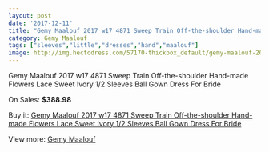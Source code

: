 ```yaml
---
layout: post
date: '2017-12-11'
title: "Gemy Maalouf 2017 w17 4871 Sweep Train Off-the-shoulder Hand-made Flowers Lace Sweet Ivory 1/2 Sleeves Ball Gown Dress For Bride"
category: Gemy Maalouf
tags: ["sleeves","little","dresses","hand","maalouf"]
image: http://img.hectodress.com/57170-thickbox_default/gemy-maalouf-2017-w17-4871-sweep-train-off-the-shoulder-hand-made-flowers-lace-sweet-ivory-1-2-sleeves-ball-gown-dress-for-bride.jpg
---
```

Gemy Maalouf 2017 w17 4871 Sweep Train Off-the-shoulder Hand-made Flowers Lace Sweet Ivory 1/2 Sleeves Ball Gown Dress For Bride

On Sales: **$388.98**
<a href="https://www.hectodress.com/gemy-maalouf/17795-gemy-maalouf-2017-w17-4871-sweep-train-off-the-shoulder-hand-made-flowers-lace-sweet-ivory-1-2-sleeves-ball-gown-dress-for-bride.html"><amp-img layout="responsive" width="600" height="600" src="//img.hectodress.com/57170-thickbox_default/gemy-maalouf-2017-w17-4871-sweep-train-off-the-shoulder-hand-made-flowers-lace-sweet-ivory-1-2-sleeves-ball-gown-dress-for-bride.jpg" alt="Gemy Maalouf 2017 w17 4871 Sweep Train Off-the-shoulder Hand-made Flowers Lace Sweet Ivory 1/2 Sleeves Ball Gown Dress For Bride 0" /></a>
<a href="https://www.hectodress.com/gemy-maalouf/17795-gemy-maalouf-2017-w17-4871-sweep-train-off-the-shoulder-hand-made-flowers-lace-sweet-ivory-1-2-sleeves-ball-gown-dress-for-bride.html"><amp-img layout="responsive" width="600" height="600" src="//img.hectodress.com/57175-thickbox_default/gemy-maalouf-2017-w17-4871-sweep-train-off-the-shoulder-hand-made-flowers-lace-sweet-ivory-1-2-sleeves-ball-gown-dress-for-bride.jpg" alt="Gemy Maalouf 2017 w17 4871 Sweep Train Off-the-shoulder Hand-made Flowers Lace Sweet Ivory 1/2 Sleeves Ball Gown Dress For Bride 1" /></a>
<a href="https://www.hectodress.com/gemy-maalouf/17795-gemy-maalouf-2017-w17-4871-sweep-train-off-the-shoulder-hand-made-flowers-lace-sweet-ivory-1-2-sleeves-ball-gown-dress-for-bride.html"><amp-img layout="responsive" width="600" height="600" src="//img.hectodress.com/57174-thickbox_default/gemy-maalouf-2017-w17-4871-sweep-train-off-the-shoulder-hand-made-flowers-lace-sweet-ivory-1-2-sleeves-ball-gown-dress-for-bride.jpg" alt="Gemy Maalouf 2017 w17 4871 Sweep Train Off-the-shoulder Hand-made Flowers Lace Sweet Ivory 1/2 Sleeves Ball Gown Dress For Bride 2" /></a>
<a href="https://www.hectodress.com/gemy-maalouf/17795-gemy-maalouf-2017-w17-4871-sweep-train-off-the-shoulder-hand-made-flowers-lace-sweet-ivory-1-2-sleeves-ball-gown-dress-for-bride.html"><amp-img layout="responsive" width="600" height="600" src="//img.hectodress.com/57173-thickbox_default/gemy-maalouf-2017-w17-4871-sweep-train-off-the-shoulder-hand-made-flowers-lace-sweet-ivory-1-2-sleeves-ball-gown-dress-for-bride.jpg" alt="Gemy Maalouf 2017 w17 4871 Sweep Train Off-the-shoulder Hand-made Flowers Lace Sweet Ivory 1/2 Sleeves Ball Gown Dress For Bride 3" /></a>
<a href="https://www.hectodress.com/gemy-maalouf/17795-gemy-maalouf-2017-w17-4871-sweep-train-off-the-shoulder-hand-made-flowers-lace-sweet-ivory-1-2-sleeves-ball-gown-dress-for-bride.html"><amp-img layout="responsive" width="600" height="600" src="//img.hectodress.com/57172-thickbox_default/gemy-maalouf-2017-w17-4871-sweep-train-off-the-shoulder-hand-made-flowers-lace-sweet-ivory-1-2-sleeves-ball-gown-dress-for-bride.jpg" alt="Gemy Maalouf 2017 w17 4871 Sweep Train Off-the-shoulder Hand-made Flowers Lace Sweet Ivory 1/2 Sleeves Ball Gown Dress For Bride 4" /></a>
<a href="https://www.hectodress.com/gemy-maalouf/17795-gemy-maalouf-2017-w17-4871-sweep-train-off-the-shoulder-hand-made-flowers-lace-sweet-ivory-1-2-sleeves-ball-gown-dress-for-bride.html"><amp-img layout="responsive" width="600" height="600" src="//img.hectodress.com/57171-thickbox_default/gemy-maalouf-2017-w17-4871-sweep-train-off-the-shoulder-hand-made-flowers-lace-sweet-ivory-1-2-sleeves-ball-gown-dress-for-bride.jpg" alt="Gemy Maalouf 2017 w17 4871 Sweep Train Off-the-shoulder Hand-made Flowers Lace Sweet Ivory 1/2 Sleeves Ball Gown Dress For Bride 5" /></a>

Buy it: [Gemy Maalouf 2017 w17 4871 Sweep Train Off-the-shoulder Hand-made Flowers Lace Sweet Ivory 1/2 Sleeves Ball Gown Dress For Bride](https://www.hectodress.com/gemy-maalouf/17795-gemy-maalouf-2017-w17-4871-sweep-train-off-the-shoulder-hand-made-flowers-lace-sweet-ivory-1-2-sleeves-ball-gown-dress-for-bride.html "Gemy Maalouf 2017 w17 4871 Sweep Train Off-the-shoulder Hand-made Flowers Lace Sweet Ivory 1/2 Sleeves Ball Gown Dress For Bride")

View more: [Gemy Maalouf](https://www.hectodress.com/64-gemy-maalouf "Gemy Maalouf")